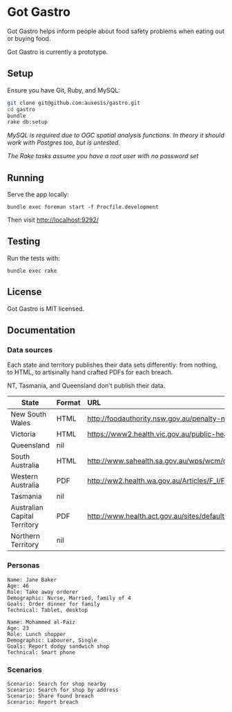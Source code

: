 # Got Gastro

Got Gastro helps inform people about food safety problems when eating out or buying food.

Got Gastro is currently a prototype.

## Setup

Ensure you have Git, Ruby, and MySQL:

``` bash
git clone git@github.com:auxesis/gastro.git
cd gastro
bundle
rake db:setup
```

_MySQL is required due to OGC spatial analysis functions. In theory it should work with Postgres too, but is untested._

_The Rake tasks assume you have a root user with no password set_

## Running

Serve the app locally:

```
bundle exec foreman start -f Procfile.development
```

Then visit [http://localhost:9292/](http://localhost:9292/)

## Testing

Run the tests with:

```
bundle exec rake
```

## License

Got Gastro is MIT licensed.

## Documentation

### Data sources

Each state and territory publishes their data sets differently: from nothing, to HTML, to artisinally hand crafted PDFs for each breach.

NT, Tasmania, and Queensland don't publish their data.

| State | Format | URL | Scraper |
| ----- | ------ | :-- | ------- |
| New South Wales   | HTML   | http://foodauthority.nsw.gov.au/penalty-notices/ | https://morph.io/auxesis/nsw_food_authority_prosecution_notices and https://morph.io/auxesis/nsw_food_authority_penalty_notices |
| Victoria | HTML | https://www2.health.vic.gov.au/public-health/food-safety/convictions-register | https://morph.io/auxesis/vic_health_register_of_convictions |
| Queensland | nil |  |
| South Australia | HTML | http://www.sahealth.sa.gov.au/wps/wcm/connect/public+content/sa+health+internet/about+us/legislation/food+legislation/food+prosecution+register |
| Western Australia | PDF | http://ww2.health.wa.gov.au/Articles/F_I/Food-offenders/Publication-of-names-of-offenders-list |
| Tasmania | nil |  |
| Australian Capital Territory | PDF | http://www.health.act.gov.au/sites/default/files//Register%20of%20Food%20Offences.pdf |
| Northern Territory | nil |  |


### Personas

```
Name: Jane Baker
Age: 46
Role: Take away orderer
Demographic: Nurse, Married, family of 4
Goals: Order dinner for family
Technical: Tablet, desktop
```

```
Name: Mohammed al-Faiz
Age: 23
Role: Lunch shopper
Demographic: Labourer, Single
Goals: Report dodgy sandwich shop
Technical: Smart phone
```

### Scenarios

```
Scenario: Search for shop nearby
Scenario: Search for shop by address
Scenario: Share found breach
Scenario: Report breach
```
